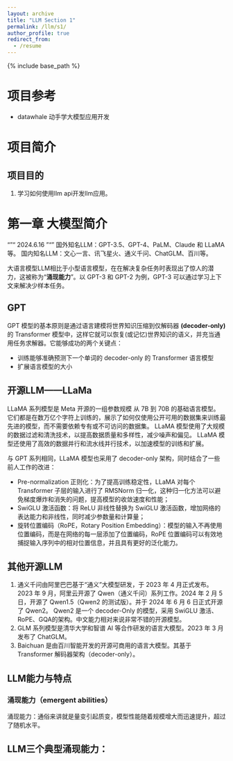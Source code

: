 ```yaml
---
layout: archive
title: "LLM Section 1"
permalink: /llm/s1/
author_profile: true
redirect_from:
  - /resume
---
```


{% include base_path %}

# 项目参考
- datawhale 动手学大模型应用开发

# 项目简介
## 项目目的
1. 学习如何使用llm api开发llm应用。


# 第一章 大模型简介
“”“
2024.6.16
”“”
国外知名LLM：GPT-3.5、GPT-4、PaLM、Claude 和 LLaMA 等。
国内知名LLM：文心一言、讯飞星火、通义千问、ChatGLM、百川等。

大语言模型LLM相比于小型语言模型，在在解决复杂任务时表现出了惊人的潜力，这被称为“**涌现能力**”。以 GPT-3 和 GPT-2 为例，GPT-3 可以通过学习上下文来解决少样本任务。


## GPT
GPT 模型的基本原则是通过语言建模将世界知识压缩到仅解码器 **(decoder-only)** 的 Transformer 模型中，这样它就可以恢复(或记忆)世界知识的语义，并充当通用任务求解器。它能够成功的两个关键点：
- 训练能够准确预测下一个单词的 decoder-only 的 Transformer 语言模型
- 扩展语言模型的大小

## 开源LLM——LLaMa
LLaMA 系列模型是 Meta 开源的一组参数规模 从 7B 到 70B 的基础语言模型。
它们都是在数万亿个字符上训练的，展示了如何仅使用公开可用的数据集来训练最先进的模型，而不需要依赖专有或不可访问的数据集。
LLaMA 模型使用了大规模的数据过滤和清洗技术，以提高数据质量和多样性，减少噪声和偏见。
LLaMA 模型还使用了高效的数据并行和流水线并行技术，以加速模型的训练和扩展。

与 GPT 系列相同，LLaMA 模型也采用了 decoder-only 架构，同时结合了一些前人工作的改进：

- Pre-normalization 正则化：为了提高训练稳定性，LLaMA 对每个 Transformer 子层的输入进行了 RMSNorm 归一化，这种归一化方法可以避免梯度爆炸和消失的问题，提高模型的收敛速度和性能；
- SwiGLU 激活函数：将 ReLU 非线性替换为 SwiGLU 激活函数，增加网络的表达能力和非线性，同时减少参数量和计算量；
- 旋转位置编码（RoPE，Rotary Position Embedding）：模型的输入不再使用位置编码，而是在网络的每一层添加了位置编码，RoPE 位置编码可以有效地捕捉输入序列中的相对位置信息，并且具有更好的泛化能力。

## 其他开源LLM
1. 通义千问由阿里巴巴基于“通义”大模型研发，于 2023 年 4 月正式发布。2023 年 9 月，阿里云开源了 Qwen（通义千问）系列工作。2024 年 2 月 5 日，开源了 Qwen1.5（Qwen2 的测试版）。并于 2024 年 6 月 6 日正式开源了 Qwen2。 Qwen2 是一个 decoder-Only 的模型，采用 SwiGLU 激活、RoPE、GQA的架构。中文能力相对来说非常不错的开源模型。
2. GLM 系列模型是清华大学和智谱 AI 等合作研发的语言大模型。2023 年 3 月 发布了 ChatGLM。
3. Baichuan 是由百川智能开发的开源可商用的语言大模型。其基于Transformer 解码器架构（decoder-only）。

## LLM能力与特点
### 涌现能力（emergent abilities）
涌现能力：通俗来讲就是量变引起质变，模型性能随着规模增大而迅速提升，超过了随机水平。

LLM三个典型涌现能力：
- 
